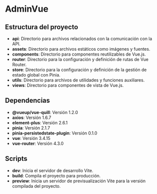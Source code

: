 # AdminVue

## Estructura del proyecto

- **api**: Directorio para archivos relacionados con la comunicación con la API.
- **assets**: Directorio para archivos estáticos como imágenes y fuentes.
- **components**: Directorio para componentes reutilizables de Vue.js.
- **router**: Directorio para la configuración y definición de rutas de Vue Router.
- **store**: Directorio para la configuración y definición de la gestión de estado global con Pinia.
- **utils**: Directorio para archivos de utilidades y funciones auxiliares.
- **views**: Directorio para componentes de vista de Vue.js.

## Dependencias

- **@vueup/vue-quill**: Versión 1.2.0
- **axios**: Versión 1.6.7
- **element-plus**: Versión 2.6.1
- **pinia**: Versión 2.1.7
- **pinia-persistedstate-plugin**: Versión 0.1.0
- **vue**: Versión 3.4.15
- **vue-router**: Versión 4.3.0

## Scripts

- **dev**: Inicia el servidor de desarrollo Vite.
- **build**: Compila el proyecto para producción.
- **preview**: Inicia un servidor de previsualización Vite para la versión compilada del proyecto.
